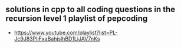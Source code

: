 ## solutions in cpp to all coding questions in the recursion level 1 playlist of pepcoding
- <a href="https://www.youtube.com/playlist?list=PL-Jc9J83PIiFxaBahjslhBD1LiJAV7nKs">https://www.youtube.com/playlist?list=PL-Jc9J83PIiFxaBahjslhBD1LiJAV7nKs</a>
